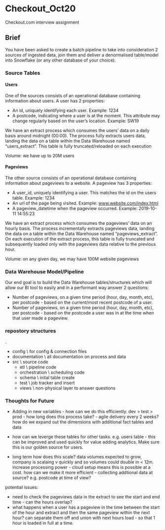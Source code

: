 # Checkout_Oct20
Checkout.com interview assignment

## Brief

You have been asked to create a batch pipeline to take into consideration 2 sources of ingested
data, join them and deliver a denormalised table/model into Snowflake (or any other database
of your choice).

### Source Tables

#### Users
One of the sources consists of an operational database containing information about users. A
user has 2 properties:

- An id, uniquely identifying each user. Example: 1234
- A postcode, indicating where a user is at the moment. This attribute may change
regularly based on the user’s location. Example: SW19

We have an extract process which consumes the users’ data on a daily basis around midnight
(00:00). The process fully extracts users data, landing the data on a table within the Data
Warehouse named “users_extract”. This table is fully truncated/reloaded on each
execution

Volume: we have up to 20M users

#### Pageviews
The other source consists of an operational database containing information about pageviews
to a website. A pageview has 3 properties:
- A user_id, uniquely identifying a user. This matches the id on the users table. Example: 1234
- An url of the page being visited. Example: www.website.com/index.html
- A pageview_datetime when the pageview occurred. Example: 2019-10-11 14:55:23

We have an extract process which consumes the pageviews’ data on an hourly basis. The
process incrementally extracts pageviews data, landing the data on a table within the Data
Warehouse named “pageviews_extract”. On each execution of the extract process, this
table is fully truncated and subsequently loaded only with the pageviews data relative to the
previous hour.

Volume: on any given day, we may have 100M website pageviews


### Data Warehouse Model/Pipeline
Our end goal is to build the Data Warehouse tables/structures which will allow our BI tool to
easily and in a performant way answer 2 questions:

- Number of pageviews, on a given time period (hour, day, month, etc), per postcode -
based on the current/most recent postcode of a user.
- Number of pageviews, on a given time period (hour, day, month, etc), per postcode -
based on the postcode a user was in at the time when that user made a pageview.


### repostory structures

.
* config \ for config & connection files
* documentation \ all documentation on process and data
* src \ source code
	* etl \ pipeline code 
	* orchestration \ scheduling code
	* schema \ inital table create
	* test \ job tracker and insert
	* views \ non-physical layer to answer questions


### Thoughts for Future 

- Adding in new variables - how can we do this efficiently.
dev > test > prod - how long does this process take? - agile delivery every 2 weeks?
how do we expand out the dimensions with additional fact tables and data 

- how can we leverge these tables for other tasks. e.g. users table - this can be improved and used quickly for value adding analytics.
Make sure this is our golden source for users. 

- long term how does this scale? data volumes expected to grow, company is scalaing v quickly and so volumes could double in < 12m.
increase processing power - cloud setup means this is possible at a cost.
how can we make it more efficient - collecting addtional data at source? e.g. postcode at time of view?

potential issues:
- need to check the pageviews data in the extract to see the start and end time - can the hours overlap?
- what happens when a user has a pageview in the time between the start of the hour and extract and then the same pageview
within the next hour?
can separate them off and union with next hours load - so that 1 hour is loaded in full at a time.


